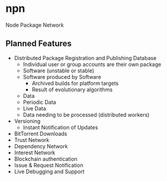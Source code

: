 npn
===

Node Package Network


Planned Features
----------------
* Distributed Package Registration and Publishing Database
  * Individual user or group accounts are their own package
  * Software (unstable or stable)
  * Software produced by Software
    * Archived builds for platform targets
    * Result of evolutionary algorithms
  * Data
  * Periodic Data
  * Live Data
  * Data needing to be processed (distributed workers)
* Versioning
  * Instant Notification of Updates
* BitTorrent Downloads
* Trust Network
* Dependency Network
* Interest Network
* Blockchain authentication
* Issue & Request Notification
* Live Debugging and Support
